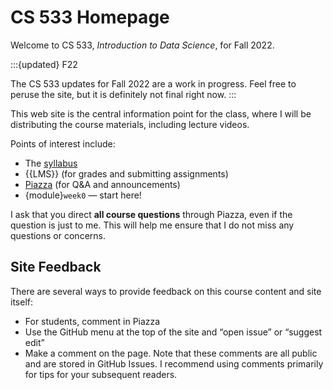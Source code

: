 # CS 533 Homepage

Welcome to CS 533, *Introduction to Data Science*, for Fall 2022.

:::{updated} F22

The CS 533 updates for Fall 2022 are a work in progress. Feel free to peruse the
site, but it is definitely not final right now.
:::

This web site is the central information point for the class, where I will be distributing the course materials, including lecture videos.

Points of interest include:

*  The [syllabus](syllabus/index)
*  {{LMS}} (for grades and submitting assignments)
*  [Piazza](https://piazza.com/boisestate/fall2022/cs533001/home) (for Q&A and announcements)
*  {module}`week0` — start here!

I ask that you direct **all course questions** through Piazza, even if the question is just to me.
This will help me ensure that I do not miss any questions or concerns.

## Site Feedback

There are several ways to provide feedback on this course content and site itself:

- For students, comment in Piazza
- Use the GitHub menu at the top of the site and “open issue” or “suggest edit”
- Make a comment on the page. Note that these comments are all public and are stored in GitHub Issues.
  I recommend using comments primarily for tips for your subsequent readers.
